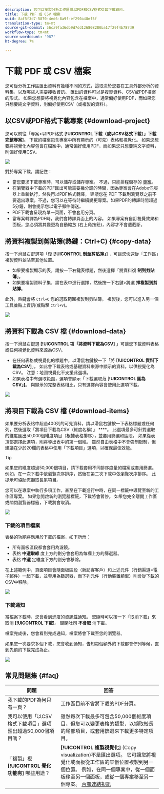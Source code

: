 ```yaml
---
description: 您可以複製分析工作區或以PDF和CSV格式從其下載資料。
title: 下載 PDF 或 CSV 檔案
uuid: 8af5f3d7-5870-4ed6-8a9f-ef290a48ef5f
translation-type: tm+mt
source-git-commit: 56ca9fa36db9d7dd126808280ba17f29f4b787d9
workflow-type: tm+mt
source-wordcount: '987'
ht-degree: 7%

---
```



# 下載 PDF 或 CSV 檔案

您可從分析工作區匯出資料有幾種不同的方式，這取決於您要在工具外部分析的資料集，以及哪些人需要接收資訊。 匯出的資料可以是複製資料、CSV或PDF檔案的形式。 如果您想要將視覺化內容包含在檔案中，通常偏好使用PDF，而如果您只想要純文字資料，則偏好使用CSV（或複製的資料）。

## 以CSV或PDF格式下載專案 {#download-project}

您可以前往「專案>以PDF格式 **[!UICONTROL 下載（或以CSV格式下載）」下載完整專案]**。 下載的檔案包含專案中所有顯示的（可見）表格和視覺化。 如果您想要將視覺化內容包含在檔案中，通常偏好使用PDF，而如果您只想要純文字資料，則偏好使用CSV。

![](assets/download-project.png)

對於專案下載，請記住：

* 當您要求下載專案時，可以儲存或儲存專案。 不過，只能排程儲存的 [專案](https://docs.adobe.com/content/help/en/analytics/analyze/analysis-workspace/curate-share/t-schedule-report.html)。
* 在瀏覽器中下載的PDF匯出可能需要幾分鐘的時間，因為專案會在Adobe伺服器上重新執行，然後再以PDF格式轉譯。 建議您在 PDF 下載到瀏覽器之前不要退出專案。不過，您可以在等待時繼續變更專案。如果PDF的轉譯時間超過5分鐘，則會提示您以電子郵件傳送。
* PDF下載會呈現為單一頁面，不會套用分頁。
* 當專案轉譯為PDF時，我們會轉譯頁面上的內容。 如果專案有自訂視覺效果和面板，您必須將其變更為自動縮放 (右上角按鈕)，內容才不會遭截斷。

## 將資料複製到剪貼簿(熱鍵：Ctrl+C) {#copy-data}

按一下滑鼠右鍵選項「復 **[!UICONTROL 制至剪貼簿」]** ，可讓您快速從「工作區」複製資料並貼至其他位置。

* 如果要複製顯示的表，請按一下右鍵表標題，然後選擇「將資料復 **制到剪貼簿**」。
* 如果要複製資料子集，請在表中進行選擇，然後按一下右鍵>將選 **擇複製到剪貼簿**。

此外，熱鍵會將 `Ctrl+C` 您的選取範圍複製到剪貼簿。 複製後，您可以進入另一個工具並貼上資訊(或點擊 `Ctrl+V`)。

![](assets/copy-selection.png)

## 將資料下載為 CSV 檔 {#download-data}

按一下滑鼠右鍵選 **[!UICONTROL 項「將資料下載為CSV]** 」可讓您下載資料表格或任何視覺化資料來源為CSV。

* 在任何表格或視覺化的標題中，以滑鼠右鍵按一下「將 **[!UICONTROL 資料下載為CSV]**」。 如此會下載表格或基礎資料來源中顯示的資料，以供視覺化為CSV。 注意：地圖視覺化不支援此選項。
* 如果表格中有選取範圍，選項會顯示「下載選取范 **[!UICONTROL 圍為CSV」]**。 與顯示的完整表格相比，只有選擇內容會使用此選項下載。

![](assets/download-data-viz.png)

## 將項目下載為 CSV 檔 {#download-items}

如果要分析表格中超過400列的可見資料，請以滑鼠右鍵按一下表格標題或任何列，然後選取「將項目下載為CSV（維度名稱）」 ****。 此選項最多可針對選取的維度匯出50,000個維度項目（根據表格排序），並套用篩選和區段。 如果從表頂部選擇此選項，則將導出表中的第一個維。 雖然自由表格中不會強制限制，但建議在少於20欄的表格中使用「下載項目」選項，以確保最佳效能。

>[!TIP]
>
> 如果您的維度超過50,000個項目，請下載套用不同排序度量的檔案或套用篩選。 例如，在一次下載中依瀏覽次序排序，然後在第二次下載中依瀏覽次序排序。 此提示可協助您擷取長尾項目。

您可以在專案中執行多項工作，甚至在下載進行中時，在同一標籤中導覽至新的工作區專案。 如果您開啟新的瀏覽器標籤，下載將會暫停。 如果您完全離開工作區或關閉瀏覽器標籤，下載將會取消。

![](assets/download-items.png)

### 下載的項目檔案

表格的功能將應用於下載的檔案，如下所示：

* 所有面板區段都會套用為濾鏡。
* 表格 **中選取維** 度上方的劃分會套用為每欄上方的篩選器。
* 表格 **中選** 定維度下方的劃分會移除。

在上述範例中，頁面項目會隨面板區段（新訪客客戶）和上述元件（行銷渠道=電子郵件）一起下載，並套用為篩選器，而下列元件（行動裝置類型）則會從下載的CSV中移除。

![](assets/downloaded-file.png)

### 下載通知

當檔案下載時，您會看到進度的資訊性通知。 您隨時可以按一下「取消下載」來取消 **[!UICONTROL 下載]**。 關閉吐司 **不會取** 消下載。

檔案完成後，您會看到完成通知，檔案將會下載至您的瀏覽器。

如果您一次要求多個下載，您會收到通知，告知每個額外的下載都會佇列等候，直到先前的下載完成為止。

![](assets/toast.png)

## 常見問題集 {#faq}

| 問題 | 回答 |
| --- | --- |
| 我下載的PDF為何只有一頁？ | 工作區目前不會將下載的PDF分頁。 |
| 我可以使用「以CSV格式下載項目」選項匯出超過50,000個項目嗎？ | 雖然每次下載最多可包含50,000個維度項目，但您可以變更表格的類型，以擷取較長的尾部項目，或套用篩選來下載更多特定項目。 |
| 「複製」視 **[!UICONTROL 覺化功能有]** 哪些用途？ | **[!UICONTROL 複製視覺化]** (Copy visualization)不是匯出選項。 它可讓您將視覺化或面板從工作區的某個位置複製到另一個位置。 例如，在同一個專案中，從一個面板移至另一個面板，或從一個專案移至另一個專案。 [內部連結視訊](https://docs.adobe.com/content/help/en/analytics-learn/tutorials/analysis-workspace/visualizations/intra-linking-in-analysis-workspace.html) |

